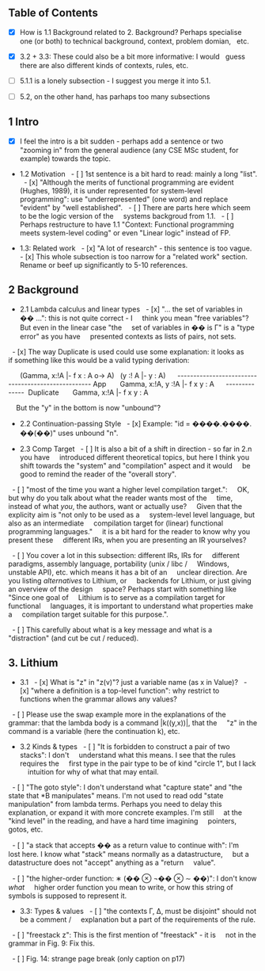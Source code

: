 ## Table of Contents
- [x] How is 1.1 Background related to 2. Background? Perhaps specialise
  one (or both) to technical background, context, problem domian,
  etc.

- [x] 3.2 + 3.3: These could also be a bit more informative: I would
  guess there are also different kinds of contexts, rules, etc.

- [ ] 5.1.1 is a lonely subsection - I suggest you merge it into 5.1.

- [ ] 5.2, on the other hand, has parhaps too many subsections

## 1 Intro
- [x] I feel the intro is a bit sudden - perhaps add a sentence or two
  "zooming in" from the general audience (any CSE MSc student, for
  example) towards the topic.

- 1.2 Motivation
  - [ ] 1st sentence is a bit hard to read: mainly a long "list".
  - [x] "Although the merits of functional programming are evident
    (Hughes, 1989), it is under represented for system-level
    programming": use "underrepresented" (one word) and replace
    "evident" by "well established".
  - [ ] There are parts here which seem to be the logic version of the
    systems backgroud from 1.1.
  - [ ] Perhaps restructure to have 1.1 "Context: Functional programming
    meets system-level coding" or even "Linear logic" instead of FP.

- 1.3: Related work
  - [x] "A lot of research" - this sentence is too vague.
  - [x] This whole subsection is too narrow for a "related work" section.
    Rename or beef up significantly to 5-10 references.

## 2 Background
- 2.1 Lambda calculus and linear types
  - [x] "... the set of variables in �� ...": this is not quite correct - I
    think you mean "free variables"? But even in the linear case "the
    set of variables in �� is Γ" is a "type error" as you have
    presented contexts as lists of pairs, not sets.

  - [x] The way Duplicate is used could use some explanation: it looks as
    if something like this would be a valid typing derivation:

      (Gamma, x:!A |- f x : A o-> A)   (y :! A |- y : A)
     --------------------------------------------------- App
      Gamma, x:!A, y :!A |- f x y : A
     --------------  Duplicate
      Gamma, x:!A |- f x y : A

    But the "y" in the bottom is now "unbound"?

- 2.2 Continuation-passing Style
  - [x] Example: "id = ����.����. ��(��)" uses unbound "n".

- 2.3 Comp Target
  - [ ] It is also a bit of a shift in direction - so far in 2.n you have
    introduced different theoretical topics, but here I think you
    shift towards the "system" and "compilation" aspect and it would
    be good to remind the reader of the "overall story".

  - [ ] "most of the time you want a higher level compilation target.":
    OK, but why do you talk about what the reader wants most of the
    time, instead of what _you_, the authors, want or actually use?
    Given that the explicity aim is "not only to be used as a
    system-level level language, but also as an intermediate
    compilation target for (linear) functional programming languages."
    it is a bit hard for the reader to know why you present these
    different IRs, when you are presenting an IR yourselves?

  - [ ] You cover a lot in this subsection: different IRs, IRs for
    different paradigms, assembly language, portability (unix / libc /
    Windows, unstable API), etc. which means it has a bit of an
    unclear direction. Are you listing _alternatives_ to Lithium, or
    backends for Lithium, or just giving an overview of the design
    space? Perhaps start with something like "Since one goal of
    Lithium is to serve as a compilation target for functional
    languages, it is important to understand what properties make a
    compilation target suitable for this purpose.".

  - [ ] This carefully about what is a key message and what is a
    "distraction" (and cut be cut / reduced).

## 3. Lithium
- 3.1
  - [x] What is "z" in "z(v)"? just a variable name (as x in Value)?
  - [x] "where a definition is a top-level function": why restrict to
    functions when the grammar allows any values?

  - [ ] Please use the swap example more in the explanations of the
    grammar: that the lambda body is a command |k((y,x))|, that the
    "z" in the command is a variable (here the continuation k), etc.

- 3.2 Kinds & types
  - [ ] "It is forbidden to construct a pair of two stacks": I don't
    understand what this means. I see that the rules requires the
    first type in the pair type to be of kind "circle 1", but I lack
    intuition for why of what that may entail.

  - [ ] "The goto style": I don't understand what "capture state" and "the
    state that *B manipulates" means. I'm not used to read odd "state
    manipulation" from lambda terms. Perhaps you need to delay this
    explanation, or expand it with more concrete examples. I'm still
    at the "kind level" in the reading, and have a hard time imagining
    pointers, gotos, etc.

  - [ ] "a stack that accepts �� as a return value to continue with": I'm
    lost here. I know what "stack" means normally as a datastructure,
    but a datastructure does not "accept" anything as a "return
    value".

  - [ ] "the higher-order function: ∗ (�� ⊗ ¬�� ⊗ ∼ ��)": I don't know _what_
    higher order function you mean to write, or how this string of
    symbols is supposed to represent it.

- 3.3: Types & values
  - [ ] "the contexts Γ, Δ, must be disjoint" should not be a comment /
    explanation but a part of the requirements of the rule.

  - [ ] "freestack z": This is the first mention of "freestack" - it is
    not in the grammar in Fig. 9: Fix this.

  - [ ] Fig. 14: strange page break (only caption on p17)
